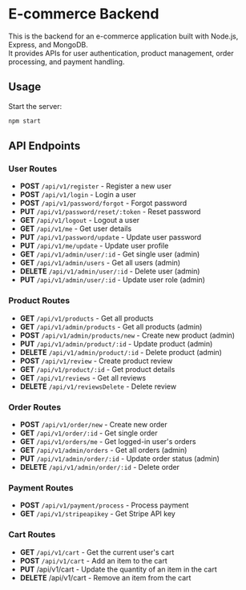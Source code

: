 # E-commerce Backend

This is the backend for an e-commerce application built with Node.js, Express, and MongoDB.  
It provides APIs for user authentication, product management, order processing, and payment handling.

## Usage  
Start the server:  
```sh
npm start
```

## API Endpoints  

### **User Routes**
- **POST** `/api/v1/register` - Register a new user  
- **POST** `/api/v1/login` - Login a user  
- **POST** `/api/v1/password/forgot` - Forgot password  
- **PUT** `/api/v1/password/reset/:token` - Reset password  
- **GET** `/api/v1/logout` - Logout a user  
- **GET** `/api/v1/me` - Get user details  
- **PUT** `/api/v1/password/update` - Update user password  
- **PUT** `/api/v1/me/update` - Update user profile  
- **GET** `/api/v1/admin/user/:id` - Get single user (admin)  
- **GET** `/api/v1/admin/users` - Get all users (admin)  
- **DELETE** `/api/v1/admin/user/:id` - Delete user (admin)  
- **PUT** `/api/v1/admin/user/:id` - Update user role (admin)  

### **Product Routes**
- **GET** `/api/v1/products` - Get all products  
- **GET** `/api/v1/admin/products` - Get all products (admin)  
- **POST** `/api/v1/admin/products/new` - Create new product (admin)  
- **PUT** `/api/v1/admin/product/:id` - Update product (admin)  
- **DELETE** `/api/v1/admin/product/:id` - Delete product (admin)  
- **POST** `/api/v1/review` - Create product review  
- **GET** `/api/v1/product/:id` - Get product details  
- **GET** `/api/v1/reviews` - Get all reviews  
- **DELETE** `/api/v1/reviewsDelete` - Delete review  

### **Order Routes**
- **POST** `/api/v1/order/new` - Create new order  
- **GET** `/api/v1/order/:id` - Get single order  
- **GET** `/api/v1/orders/me` - Get logged-in user's orders  
- **GET** `/api/v1/admin/orders` - Get all orders (admin)  
- **PUT** `/api/v1/admin/order/:id` - Update order status (admin)  
- **DELETE** `/api/v1/admin/order/:id` - Delete order  

### **Payment Routes**
- **POST** `/api/v1/payment/process` - Process payment  
- **GET** `/api/v1/stripeapikey` - Get Stripe API key  

### **Cart Routes**

- **GET**  `/api/v1/cart` - Get the current user's cart
- **POST** `/api/v1/cart` - Add an item to the cart
- **PUT** /api/v1/cart - Update the quantity of an item in the cart
- **DELETE** /api/v1/cart - Remove an item from the cart
